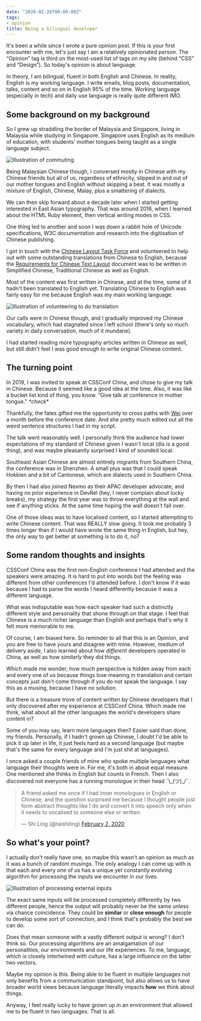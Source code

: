 ```yaml
---
date: "2020-02-26T00:00:00Z"
tags:
- opinion
title: Being a bilingual developer
---
```

It's been a while since I wrote a pure opinion post. If this is your first encounter with me, let's just say I am a relatively opinionated person. The “Opinion” tag is third on the most-used list of tags on my site (behind “CSS” and “Design”). So today's opinion is about language.

In theory, I am bilingual, fluent in both English and Chinese. In reality, English is my working language. I write emails, blog posts, documentation, talks, content and so on in English 95% of the time. Working language (especially in tech) and daily use language is really quite different IMO.

## Some background on my background

So I grew up straddling the border of Malaysia and Singapore, living in Malaysia while studying in Singapore. Singapore uses English as its medium of education, with students' mother tongues being taught as a single language subject.

<img src="/assets/images/posts/bilingual/commute.png" srcset="/assets/images/posts/bilingual/commute@2x.png 2x" alt="Illustration of commuting">

Being Malaysian Chinese though, I conversed mostly in Chinese with my Chinese friends but all of us, regardless of ethnicity, slipped in and out of our mother tongues and English without skipping a beat. It was mostly a mixture of English, Chinese, Malay, plus a smattering of dialects.

We can then skip forward about a decade later when I started getting interested in East Asian typography. That was around 2016, when I learned about the HTML Ruby element, then vertical writing modes in CSS.

One thing led to another and soon I was down a rabbit hole of Unicode specifications, W3C documentation and research into the digitisation of Chinese publishing.

I got in touch with the [Chinese Layout Task Force](https://w3c.github.io/clreq/homepage/) and volunteered to help out with some outstanding translations from Chinese to English, because the [Requirements for Chinese Text Layout](https://w3c.github.io/clreq/) document was to be written in Simplified Chinese, Traditional Chinese as well as English.

Most of the content was first written in Chinese, and at the time, some of it hadn't been translated to English yet. Translating Chinese to English was fairly easy for me because English was my main working language.

<img src="/assets/images/posts/bilingual/translate.png" srcset="/assets/images/posts/bilingual/translate@2x.png 2x" alt="Illustration of volunteering to do translation">

Our calls were in Chinese though, and I gradually improved my Chinese vocabulary, which had stagnated since I left school (there's only so much variety in daily conversation, much of it mundane).

I had started reading more typography articles written in Chinese as well, but still didn't feel I was good enough to write original Chinese content.

## The turning point

In 2019, I was invited to speak at CSSConf China, and chose to give my talk in Chinese. Because it seemed like a good idea at the time. Also, it was like a bucket list kind of thing, you know. “Give talk at conference in mother tongue.” *\*check*\*

Thankfully, the fates gifted me the opportunity to cross paths with [Wei](https://uuei.io/) over a month before the conference date. And she pretty much edited out all the weird sentence structures I had in my script.

The talk went reasonably well. I personally think the audience had lower expectations of my standard of Chinese given I wasn't local (dis is a good thing), and was maybe pleasantly surprised I kind of sounded local.

<div class="note">
Southeast Asian Chinese are almost entirely migrants from Southern China, the conference was in Shenzhen. A small plus was that I could speak Hokkien and a bit of Cantonese, which are dialects used in Southern China.
</div>

By then I had also joined Nexmo as their APAC developer advocate, and having no prior experience in DevRel (hey, I never complain about lucky breaks), my strategy the first year was to throw everything at the wall and see if anything sticks. At the same time hoping the wall doesn't fall over.

One of those ideas was to have localised content, so I started attempting to write Chinese content. That was REALLY slow going. It took me probably 3 times longer than if I would have wrote the same thing in English, but hey, the only way to get better at something is to do it, no?

## Some random thoughts and insights

CSSConf China was the first non-English conference I had attended and the speakers were amazing. It is hard to put into words but the feeling was different from other conferences I'd attended before. I don't know if it was because I had to parse the words I heard differently because it was a different language.

What was indisputable was how each speaker had such a distinctly different style and personality that shone through on that stage. I feel that Chinese is a much richer language than English and perhaps that's why it felt more memorable to me.

Of course, I am biased here. So reminder to all that this is an Opinion, and you are free to have yours and disagree with mine. However, medium of delivery aside, I also learned about how *different* developers operated in China, as well as how *similarly* they did things.

Which made me wonder, how much perspective is hidden away from each and every one of us because things lose meaning in translation and certain concepts just don't come through if you do not speak the language. I say this as a musing, because I have no solution.

But there is a treasure trove of content written by Chinese developers that I only discovered after my experience at CSSConf China. Which made me think, what about all the other languages the world's developers share content in?

Some of you may say, learn more languages then? Easier said than done, my friends. Personally, if I hadn't grown up Chinese, I doubt I'd be able to pick it up later in life, it just feels hard as a second language (but maybe that's the same for every language and I'm just shit at languages).

I once asked a couple friends of mine who spoke multiple languages what language their thoughts were in. For me, it's both in about equal measure. One mentioned she thinks in English but counts in French. Then I also discovered not everyone has a running monologue in their head <span class="kaomoji">¯\\\_(ツ)_/¯</span>.

<blockquote class="twitter-tweet"><p lang="en" dir="ltr">A friend asked me once if I had inner monologues in English or Chinese, and the question surprised me because I thought people just form abstract thoughts like I do and convert it into speech only when it needs to vocalised to someone else or written.</p>&mdash; Shi Ling (@taishiling) <a href="https://twitter.com/taishiling/status/1223856099087933440?ref_src=twsrc%5Etfw">February 2, 2020</a></blockquote>

## So what's your point?

I actually don't really have one, so maybe this wasn't an opinion as much as it was a bunch of random musings. The only analogy I can come up with is that each and every one of us has a unique yet constantly evolving algorithm for processing the inputs we encounter in our lives.

<img src="/assets/images/posts/bilingual/processing.png" srcset="/assets/images/posts/bilingual/processing@2x.png 2x" alt="Illustration of processing external inputs">

The exact same inputs will be processed completely differently by two different people, hence the output will probably never be the same unless via chance coincidence. They could be **similar** or **close enough** for people to develop some sort of connection, and I think that's probably the best we can do.

Does that mean someone with a vastly different output is wrong? I don't think so. Our processing algorithms are an amalgamation of our personalities, our environments and our life experiences. To me, language, which is closely intertwined with culture, has a large influence on the latter two vectors.

Maybe my opinion is this. Being able to be fluent in multiple languages not only benefits from a communication standpoint, but also allows us to have broader world views because language literally impacts **how** we think about things.

Anyway, I feel really lucky to have grown up in an environment that allowed me to be fluent in two languages. That is all.
